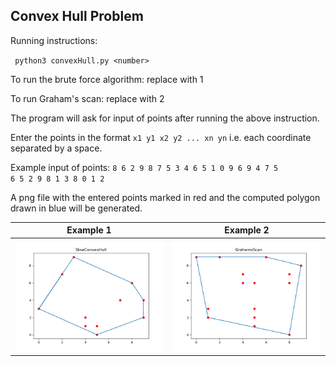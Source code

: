 ## Convex Hull Problem

Running instructions:

<code> python3 convexHull.py \<number\> </code>

To run the brute force algorithm: replace <number> with 1

To run Graham's scan: replace <number> with 2

The program will ask for input of points after running the above instruction.
  
Enter the points in the format <code>x1 y1 x2 y2 ... xn yn</code> i.e. each coordinate separated by a space.

Example input of points: <code>8 6 2 9 8 7 5 3 4 6 5 1 0 9 6 9 4 7 5 6 5 2 9 8 1 3 8 0 1 2</code>

A png file with the entered points marked in red and the computed polygon drawn in blue will be generated.

Example 1                  |  Example 2
:-------------------------:|:-------------------------:
![](SlowConvexHull.png)  |  ![](GrahamsScan.png)
